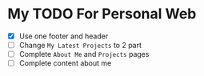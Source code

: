 # My TODO For Personal Web

- [x] Use one footer and header
- [ ] Change `My Latest Projects` to 2 part
- [ ] Complete `About Me` and `Projects` pages
- [ ] Complete content about me

